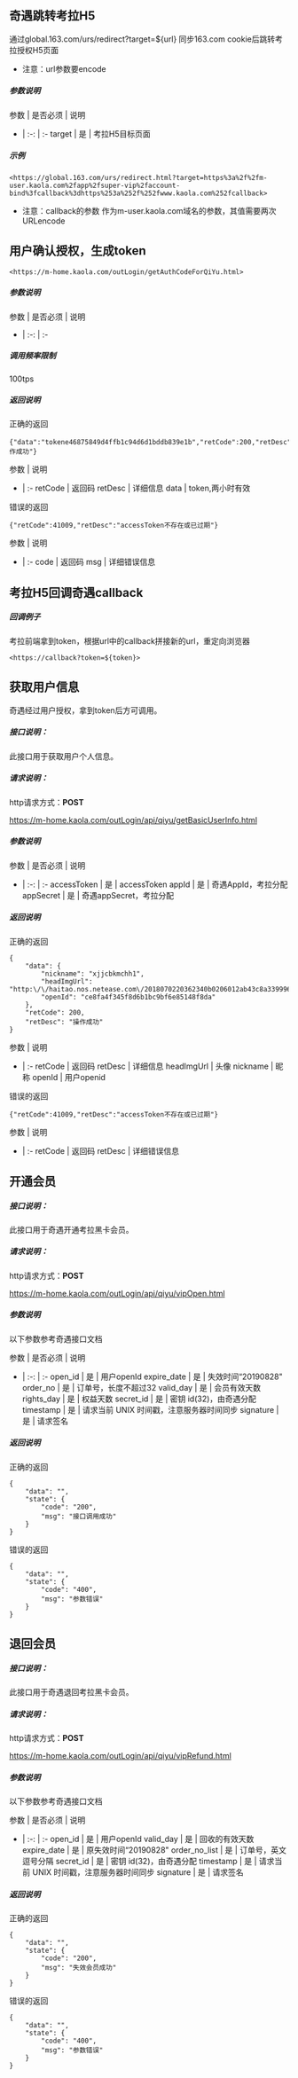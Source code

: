 ## 奇遇跳转考拉H5

通过global.163.com/urs/redirect?target=${url} 同步163.com cookie后跳转考拉授权H5页面

* 注意：url参数要encode

##### 参数说明

参数 | 是否必须 | 说明
- | :-: | :-
target | 是 | 考拉H5目标页面

##### 示例

```
<https://global.163.com/urs/redirect.html?target=https%3a%2f%2fm-user.kaola.com%2fapp%2fsuper-vip%2faccount-bind%3fcallback%3dhttps%253a%252f%252fwww.kaola.com%252fcallback>

```
* 注意：callback的参数 作为m-user.kaola.com域名的参数，其值需要两次URLencode

## 用户确认授权，生成token

```
<https://m-home.kaola.com/outLogin/getAuthCodeForQiYu.html>
```
##### 参数说明

参数 | 是否必须 | 说明
- | :-: | :-

##### 调用频率限制
100tps

##### 返回说明

正确的返回
```
{"data":"tokene46875849d4ffb1c94d6d1bddb839e1b","retCode":200,"retDesc":"操作成功"}
```
参数 | 说明
- | :-
retCode | 返回码
retDesc | 详细信息
data | token,两小时有效


错误的返回
```
{"retCode":41009,"retDesc":"accessToken不存在或已过期"}
```
参数 | 说明
- | :-
code | 返回码
msg | 详细错误信息


## 考拉H5回调奇遇callback

##### 回调例子

考拉前端拿到token，根据url中的callback拼接新的url，重定向浏览器

```
<https://callback?token=${token}>
```

## 获取用户信息

奇遇经过用户授权，拿到token后方可调用。

##### 接口说明：

此接口用于获取用户个人信息。

##### 请求说明：

http请求方式：**POST**

<https://m-home.kaola.com/outLogin/api/qiyu/getBasicUserInfo.html>

##### 参数说明

参数 | 是否必须 | 说明
- | :-: | :-
accessToken | 是 | accessToken
appId | 是 | 奇遇AppId，考拉分配
appSecret | 是 | 奇遇appSecret，考拉分配

##### 返回说明
正确的返回
```
{
	"data": {
		"nickname": "xjjcbkmchh1",
		"headImgUrl": "http:\/\/haitao.nos.netease.com\/2018070220362340b0206012ab43c8a339996d997ccfa4.jpeg",
		"openId": "ce8fa4f345f8d6b1bc9bf6e85148f8da"
	},
	"retCode": 200,
	"retDesc": "操作成功"
}
```
参数 | 说明
- | :-
retCode | 返回码
retDesc | 详细信息
headImgUrl | 头像
nickname | 昵称
openId | 用户openid


错误的返回
```
{"retCode":41009,"retDesc":"accessToken不存在或已过期"}
```
参数 | 说明
- | :-
retCode | 返回码
retDesc | 详细错误信息



## 开通会员

##### 接口说明：

此接口用于奇遇开通考拉黑卡会员。

##### 请求说明：

http请求方式：**POST**

<https://m-home.kaola.com/outLogin/api/qiyu/vipOpen.html>

##### 参数说明

以下参数参考奇遇接口文档

参数 | 是否必须 | 说明
- | :-: | :-
open_id | 是 | 用户openId
expire_date | 是 | 失效时间“20190828"
order_no | 是 | 订单号，长度不超过32
valid_day | 是 | 会员有效天数
rights_day | 是 | 权益天数
secret_id | 是 | 密钥 id(32)，由奇遇分配
timestamp | 是 | 请求当前 UNIX 时间戳，注意服务器时间同步
signature | 是 | 请求签名

##### 返回说明
正确的返回
```
{
	"data": "",
	"state": {
		"code": "200",
		"msg": "接口调用成功"
	}
}
```



错误的返回
```
{
	"data": "",
	"state": {
		"code": "400",
		"msg": "参数错误"
	}
}
```


## 退回会员


##### 接口说明：

此接口用于奇遇退回考拉黑卡会员。

##### 请求说明：

http请求方式：**POST**

<https://m-home.kaola.com/outLogin/api/qiyu/vipRefund.html>

##### 参数说明

以下参数参考奇遇接口文档

参数 | 是否必须 | 说明
- | :-: | :-
open_id | 是 | 用户openId
valid_day | 是 | 回收的有效天数
expire_date | 是 | 原失效时间“20190828"
order_no_list | 是 | 订单号，英文逗号分隔
secret_id | 是 | 密钥 id(32)，由奇遇分配
timestamp | 是 | 请求当前 UNIX 时间戳，注意服务器时间同步
signature | 是 | 请求签名

##### 返回说明
正确的返回
```
{
	"data": "",
	"state": {
		"code": "200",
		"msg": "失效会员成功"
	}
}
```



错误的返回
```
{
	"data": "",
	"state": {
		"code": "400",
		"msg": "参数错误"
	}
}
```

